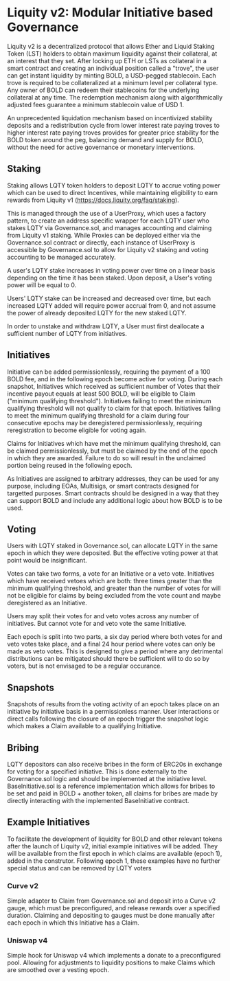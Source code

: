 # Liquity v2: Modular Initiative based Governance

Liquity v2 is a decentralized protocol that allows Ether and Liquid Staking Token (LST) holders to obtain
maximum liquidity against their collateral, at an interest that they set. After locking up ETH or LSTs as
collateral in a smart contract and creating an individual position called a "trove", the user can get
instant liquidity by minting BOLD, a USD-pegged stablecoin. Each trove is required to be collateralized
at a minimum level per collateral type. Any owner of BOLD can redeem their stablecoins for the underlying
collateral at any time. The redemption mechanism along with algorithmically adjusted fees guarantee a minimum
stablecoin value of USD 1.

An unprecedented liquidation mechanism based on incentivized stability deposits and a redistribution
cycle from lower interest rate paying troves to higher interest rate paying troves provides for greater
price stability for the BOLD token around the peg, balancing demand and supply for BOLD, without the need for
active governance or monetary interventions.

## Staking

Staking allows LQTY token holders to deposit LQTY to accrue voting power which can be used to direct Incentives, while
maintaining eligibility to earn rewards from Liquity v1 (https://docs.liquity.org/faq/staking).

This is managed through the use of a UserProxy, which uses a factory pattern, to create an address specific wrapper for each
LQTY user who stakes LQTY via Governance.sol, and manages accounting and claiming from Liquity v1 staking. While Proxies can
be deployed either via the Governance.sol contract or directly, each instance of UserProxy is accessible by Governance.sol to
allow for Liquity v2 staking and voting accounting to be managed accurately.

A user's LQTY stake increases in voting power over time on a linear basis depending on the time it has been staked.
Upon deposit, a User's voting power will be equal to 0.

Users' LQTY stake can be increased and decreased over time, but each increased LQTY added will require power accrual from 0,
and not assume the power of already deposited LQTY for the new staked LQTY.

In order to unstake and withdraw LQTY, a User must first deallocate a sufficient number of LQTY from initiatives.

## Initiatives

Initiative can be added permissionlessly, requiring the payment of a 100 BOLD fee, and in the following epoch become active
for voting. During each snapshot, Initiatives which received as sufficient number of Votes that their incentive payout equals
at least 500 BOLD, will be eligible to Claim ("minimum qualifying threshold"). Initiatives failing to meet the minimum qualifying threshold will not qualify to claim for that epoch.
Initiatives failing to meet the minimum qualifying threshold for a claim during four consecutive epochs may be deregistered permissionlessly, requiring
reregistration to become eligible for voting again.

Claims for Initiatives which have met the minimum qualifying threshold, can be claimed permissionlessly, but must be claimed by the end of the epoch
in which they are awarded. Failure to do so will result in the unclaimed portion being reused in the following epoch.

As Initiatives are assigned to arbitrary addresses, they can be used for any purpose, including EOAs, Multisigs, or smart contracts designed
for targetted purposes. Smart contracts should be designed in a way that they can support BOLD and include any additional logic about
how BOLD is to be used.

## Voting

Users with LQTY staked in Governance.sol, can allocate LQTY in the same epoch in which they were deposited. But the
effective voting power at that point would be insignificant.

Votes can take two forms, a vote for an Initiative or a veto vote. Initiatives which have received vetoes which are both:
three times greater than the minimum qualifying threshold, and greater than the number of votes for will not be eligible for claims by being excluded from the vote count and maybe deregistered as an Initiative.

Users may split their votes for and veto votes across any number of initiatives. But cannot vote for and veto vote the same Initiative.

Each epoch is split into two parts, a six day period where both votes for and veto votes take place, and a final 24 hour period where votes
can only be made as veto votes. This is designed to give a period where any detrimental distributions can be mitigated should there be
sufficient will to do so by voters, but is not envisaged to be a regular occurance.

## Snapshots

Snapshots of results from the voting activity of an epoch takes place on an initiative by initiative basis in a permissionless manner.
User interactions or direct calls following the closure of an epoch trigger the snapshot logic which makes a Claim available to a
qualifying Initiative.

## Bribing

LQTY depositors can also receive bribes in the form of ERC20s in exchange for voting for a specified initiative.
This is done externally to the Governance.sol logic and should be implemented at the initiative level.
BaseInitiative.sol is a reference implementation which allows for bribes to be set and paid in BOLD + another token,
all claims for bribes are made by directly interacting with the implemented BaseInitiative contract.

## Example Initiatives

To facilitate the development of liquidity for BOLD and other relevant tokens after the launch of Liquity v2, initial example initiatives will be added.
They will be available from the first epoch in which claims are available (epoch 1), added in the construtor. Following epoch 1, these examples have
no further special status and can be removed by LQTY voters

### Curve v2

Simple adapter to Claim from Governance.sol and deposit into a Curve v2 gauge, which must be preconfigured, and release rewards over a specified duration.
Claiming and depositing to gauges must be done manually after each epoch in which this Initiative has a Claim.

### Uniswap v4

Simple hook for Uniswap v4 which implements a donate to a preconfigured pool. Allowing for adjustments to liquidity positions to make Claims which are smoothed over a vesting epoch.
